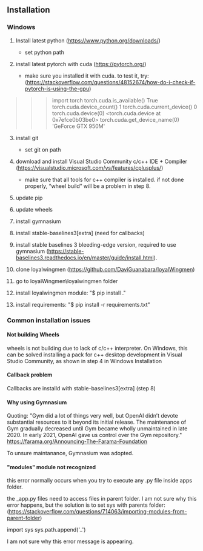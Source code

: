 ## Installation
### Windows







1. Install latest python (https://www.python.org/downloads/)
   - set python path

2. install latest pytorch with cuda (https://pytorch.org/)
    - make sure you installed it with cuda. to test it, try:
(https://stackoverflow.com/questions/48152674/how-do-i-check-if-pytorch-is-using-the-gpu)
>>> import torch
>>> torch.cuda.is_available()
True
>>> torch.cuda.device_count()
1
>>> torch.cuda.current_device()
0
>>> torch.cuda.device(0)
<torch.cuda.device at 0x7efce0b03be0>
>>> torch.cuda.get_device_name(0)
'GeForce GTX 950M'

3. install git
   - set git on path

4. download and install Visual Studio Community c/c++ IDE + Compiler (https://visualstudio.microsoft.com/vs/features/cplusplus/)
    - make sure that all tools for c++ compiler is installed. if not done properly, “wheel build” will be a problem in step 8.
5. update pip
6. update wheels
7. install gymnasium
8. install stable-baselines3[extra] (need for callbacks)
9. install stable baselines 3 bleeding-edge version, required to use gymnasium (https://stable-baselines3.readthedocs.io/en/master/guide/install.html).
10. clone loyalwingmen (https://github.com/DaviGuanabara/loyalWingmen)
11. go to loyalWingmen\loyalwingmen folder
12. install loyalwingmen module: "$ pip install ."
13. install requirements: "$ pip install -r requirements.txt"

### Common installation issues

#### Not building Wheels
wheels is not building due to lack of c/c++ interpreter. On Windows, this can be solved installing a pack for c++ desktop development in Visual Studio Community, as shown in step 4 in Windows Installation


#### Callback problem
Callbacks are installd with stable-baselines3[extra] (step 8)

#### Why using Gymnasium
Quoting:
"Gym did a lot of things very well, but OpenAI didn’t devote substantial resources to it beyond its initial release. The maintenance of Gym gradually decreased until Gym became wholly unmaintained in late 2020. In early 2021, OpenAI gave us control over the Gym repository."
https://farama.org/Announcing-The-Farama-Foundation

To unsure maintanance, Gymnasium was adopted.

#### "modules" module not recognized
this error normally occurs when you try to execute any .py file inside apps folder. 

the _app.py files need to access files in parent folder. I am not sure why this error happens, but the solution
is to set sys with parents folder:
(https://stackoverflow.com/questions/714063/importing-modules-from-parent-folder)

import sys
sys.path.append('..')


I am not sure why this error message is appearing.



